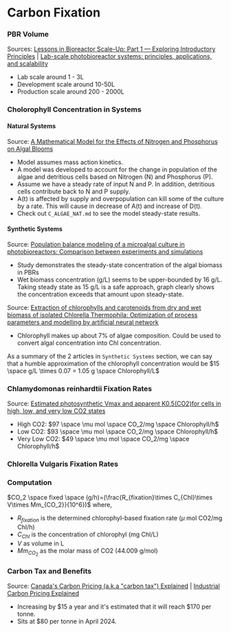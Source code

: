 # Carbon Fixation

### PBR Volume

Sources: [Lessons in Bioreactor Scale-Up: Part 1 — Exploring Introductory Principles](https://www.bioprocessintl.com/bioreactors/lessons-in-bioreactor-scale-up-part-1-mdash-exploring-introductory-principles) | [Lab-scale photobioreactor systems: principles, applications, and scalability](https://link.springer.com/article/10.1007/s00449-022-02711-1#:~:text=The%20design%20can%20also%20be,the%20illumination%20of%20the%20culture.)

- Lab scale around 1 - 3L
- Development scale around 10-50L
- Production scale around 200 - 2000L

### Cholorophyll Concentration in Systems

#### Natural Systems

Source: [A Mathematical Model for the Effects of Nitrogen
and Phosphorus on Algal Blooms](https://sci-hub.se/https://www.worldscientific.com/doi/abs/10.1142/S0218127419501293)

- Model assumes mass action kinetics. 
- A model was developed to account for the change in population of the algae and detritious cells based on Nitrogen (N) and Phosphorus (P).
- Assume we have a steady rate of input N and P. In addition, detritious cells contribute back to N and P supply.
- A(t) is affected by supply and overpopulation can kill some of the culture by a rate. This will cause in decrease of A(t) and increase of D(t).
- Check out `C_ALGAE_NAT.md` to see the model steady-state results.

#### Synthetic Systems

Source: [Population balance modeling of a microalgal culture in photobioreactors: Comparison between experiments and simulations](https://aiche.onlinelibrary.wiley.com/doi/full/10.1002/aic.14893?casa_token=MISas9j_5lIAAAAA%3AG0DqJoueqMiEwkcU6ep2rF1jrma-UILKvqpoBa5yN6wlnzCSCgki_b-RyFUuWQbzO5ft9FapQc5b1IDa)

- Study demonstrates the steady-state concentration of the algal biomass in PBRs
- Wet biomass concentration (g/L) seems to be upper-bounded by 16 g/L. Taking steady state as 15 g/L is a safe approach, graph clearly shows the concentration exceeds that amount upon steady-state.

Source: [Extraction of chlorophylls and carotenoids from dry and wet biomass of isolated Chlorella Thermophila: Optimization of process parameters and modelling by artificial neural network](https://www.sciencedirect.com/science/article/abs/pii/S1359511320302981)

- Chlorophyll makes up about 7% of algae composition. Could be used to convert algal concentration into Chl concentration.

As a summary of the 2 articles in `Synthetic Systems` section, we can say that a humble approximation of the chlorophyll concentration would be $15 \space g/L \times 0.07 = 1.05 g \space Chlorophyll/L$

### Chlamydomonas reinhardtii Fixation Rates


Source: [Estimated photosynthetic Vmax and apparent K0.5(CO2)for cells in high, low, and very low CO2 states](https://bionumbers.hms.harvard.edu/bionumber.aspx?id=116809&ver=0&trm=chlamydomonas+reinhardtii+carbon+fixation&org=)

- High CO2: $97 \space \mu mol \space CO_2/mg \space Chlorophyll/h$
- Low CO2: $93 \space \mu mol \space CO_2/mg \space Chlorophyll/h$
- Very Low CO2: $49 \space \mu mol \space CO_2/mg \space Chlorophyll/h$

### Chlorella Vulgaris Fixation Rates

### Computation

$CO_2 \space fixed \space (g/h)=(\frac{R_{fixation}\times C_{Chl}\times V\times Mm_{CO_2}}{10^6})$ where,

- $R_{fixation}$ is the determined chlorophyl-based fixation rate ($\mu$ mol CO2/mg Chl/h)
- $C_{Chl}$ is the concentration of chlorophyl (mg Chl/L)
- $V$ as volume in L
- $Mm_{CO_2}$ as the molar mass of CO2 (44.009 g/mol)

### Carbon Tax and Benefits

Source: [Canada's Carbon Pricing (a.k.a "carbon tax") Explained](https://davidsuzuki.org/what-you-can-do/carbon-pricing-explained/#:~:text=Effective%20carbon%20levies%20rise%20regularly,will%20reach%20%24170%20per%20tonne.) | [Industrial Carbon Pricing Explained](https://climateinstitute.ca/large-emitter-trading-systems-explained/)

- Increasing by \$15 a year and it's estimated that it will reach \$170 per tonne.
- Sits at \$80 per tonne in April 2024.